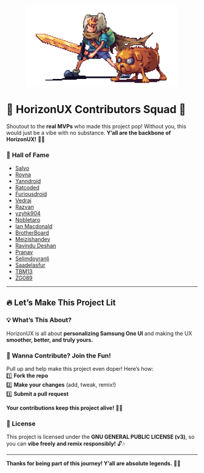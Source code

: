 <p align="center">
  <img src="https://github.com/selimdoyranli/selimdoyranli/blob/master/preview.gif" width="400" alt="Project HorizonUX Contributors" />
</p>

# 🚀 HorizonUX Contributors Squad 💖  

Shoutout to the **real MVPs** who made this project pop! Without you, this would just be a vibe with no substance. **Y’all are the backbone of HorizonUX!** 💯🙌  

### 🌟 **Hall of Fame**  

- [Salvo](https://github.com/salvogiangri)
- [Royna](https://github.com/Royna2544)
- [Yanndroid](https://github.com/Yanndroid)
- [Ratcoded](https://github.com/ratcoded)
- [Furiousdroid](https://github.com/furiousdroid)
- [Vedraj](https://github.com/gawasvedraj)
- [Razvan](https://github.com/corsicanu) 
- [yzyhk904](https://github.com/yzyhk904)
- [Nobletaro](https://t.me/nobletaro)
- [Ian Macdonald](https://github.com/ianmacd)
- [BrotherBoard](https://github.com/BrotherBoard)
- [Meizishandev](https://github.com/meizishandev)
- [Ravindu Deshan](https://github.com/ravindu644)
- [Pranav](https://github.com/Pranav-Game-Dev)
- [Selimdoyranli](https://github.com/selimdoyranli)
- [Saadelasfur](https://github.com/saadelasfur)
- [TBM13](https://github.com/TBM13)
- [ZG089](https://github.com/ZG089)

---

## 🔥 Let’s Make This Project Lit  

### **💡 What’s This About?**  
HorizonUX is all about **personalizing Samsung One UI** and making the UX **smoother, better, and truly yours.**  

### **🚀 Wanna Contribute? Join the Fun!**  
Pull up and help make this project even doper! Here’s how:  
1️⃣ **Fork the repo**  
2️⃣ **Make your changes** (add, tweak, remix!)  
3️⃣ **Submit a pull request**  

**Your contributions keep this project alive!** 💪✨  

### **📜 License**  
This project is licensed under the **GNU GENERAL PUBLIC LICENSE (v3)**, so you can **vibe freely and remix responsibly!** 🔓🎶  

---

**Thanks for being part of this journey! Y’all are absolute legends.** 💖🚀  
